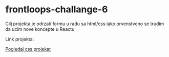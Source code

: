 # frontloops-challange-6

Cilj projekta je odrzati formu u radu sa html/css iako prvenstveno se trudim da ucim nove koncepte u Reactu 

Link projekta: 

[Pogledaj css projekat](https://sharp-bhabha-a61ee2.netlify.app/)
